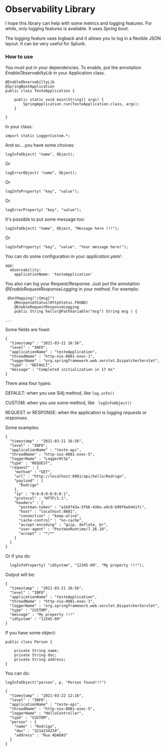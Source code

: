 # Observability Library

I hope this library can help with some metrics and logging features. For while, 
only logging features is available.
It uses *Spring boot*.

The logging feature uses logback and it allows you to log in a flexible JSON layout. It can be very useful for Splunk. 


### How to use

You must put in your dependencies. 
To enable, put the annotation *EnableObservabiltyLib* in your Application class.

```
@EnableObservabiltyLib
@SpringBootApplication
public class TesteApplication {

    public static void main(String[] args) {
        SpringApplication.run(TesteApplication.class, args);
    }

}

``` 

In your class:

```
import static LoggerCustom.*;
```

And so....you have some choices:

```
logInfoObject( "name", Object);
```

Or 

```
logErrorObject( "name", Object);
```

Or 

```
logInfoProperty( "key", "value");
```

Or 

```
logErrorProperty( "key", "value");
```

It's possible to put some message too:

```
logInfoObject( "name", Object, "Message here !!!");
```

Or 

```
logInfoProperty( "key", "value", "Your message here!");
```

You can do some configuration in your *application.yaml* :
```
app:
  observability:
    applicationName: 'testeApplication'
```

You also can log your Request/Response. Just put the annotation *@EnableRequestResponseLogging* in your method. For exemplo:

```
 @GetMapping("/{msg}")
    @ResponseStatus(HttpStatus.FOUND)
    @EnableRequestResponseLogging
    public String hello(@PathVariable("msg") String msg ) {  

...

```

Some fields are fixed:

```
{
  "timestamp" : "2021-03-21 16:56",
  "level" : "INFO",
  "applicationName" : "testeApplication",
  "threadName" : "http-nio-8081-exec-1",
  "loggerName" : "org.springframework.web.servlet.DispatcherServlet",
  "type" : "DEFAULT",
  "message" : "Completed initialization in 17 ms"
}
```

There area four types:

DEFAULT: when you use Sl4j method, like ```log.info() ```

CUSTOM: when you use some method, like ``` logInfoObject()```

REQUEST or RESPONSE: when the application is logging *requests* or *responses*.


Some examples:

```
{
  "timestamp" : "2021-03-21 16:56",
  "level" : "INFO",
  "applicationName" : "teste-api",
  "threadName" : "http-nio-8081-exec-5",
  "loggerName" : "LoggerHttp",
  "type" : "REQUEST",
  "request" : {
    "method" : "GET",
    "url" : "http://localhost:8081/api/hello/Rodrigo",
    "payload" : [
      "Rodrigo"
    ],
    "ip" : "0:0:0:0:0:0:0:1",
    "protocol" : "HTTP/1.1",
    "headers" : {
      "postman-token" : "a1b9743a-5fb6-436e-a9c0-b99f6e6441fc",
      "host" : "localhost:8081",
      "connection" : "keep-alive",
      "cache-control" : "no-cache",
      "accept-encoding" : "gzip, deflate, br",
      "user-agent" : "PostmanRuntime/7.26.10",
      "accept" : "*/*"
    }
  }
}
```


Or if you do: 
```
  logInfoProperty( "idSystem", "12345-09", "My property !!!");
```
Output will be:

```
{
  "timestamp" : "2021-03-21 16:56",
  "level" : "INFO",
  "applicationName" : "testeApplication",
  "threadName" : "http-nio-8081-exec-1",
  "loggerName" : "org.springframework.web.servlet.DispatcherServlet",
  "type" : "CUSTOM",
  "message" : "My property !!!"
  "idSystem" : "12345-09"  
}
```
If you have some object:

```
public class Person {

    private String name;
    private String doc;
    private String address;
}
```

You can do:

```
logInfoObject("person", p, "Person found!!!")
```

```
{
  "timestamp" : "2021-03-22 12:16",
  "level" : "INFO",
  "applicationName" : "teste-api",
  "threadName" : "http-nio-8081-exec-5",
  "loggerName" : "HelloController",
  "type" : "CUSTOM",
  "person" : {
    "name" : "Rodrigo",
    "doc" : "3214234234",
    "address" : "Rua ADADAS"
  }
}
```




